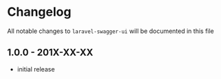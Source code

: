 # Changelog

All notable changes to `laravel-swagger-ui` will be documented in this file

## 1.0.0 - 201X-XX-XX

- initial release
